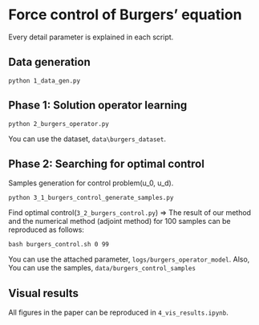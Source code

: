 # Force control of Burgers’ equation

Every detail parameter is explained in each script.

## Data generation
```
python 1_data_gen.py
```

## Phase 1: Solution operator learning
```
python 2_burgers_operator.py
```
You can use the dataset, `data\burgers_dataset`.

## Phase 2: Searching for optimal control

Samples generation for control problem(u_0, u_d).
```
python 3_1_burgers_control_generate_samples.py
```
Find optimal control(`3_2_burgers_control.py`)
=> The result of our method and the numerical method (adjoint method) for 100 samples can be reproduced as follows:
```
bash burgers_control.sh 0 99
```
You can use the attached parameter, `logs/burgers_operator_model`.
Also, You can use the samples, `data/burgers_control_samples`

## Visual results
All figures in the paper can be reproduced in `4_vis_results.ipynb`.
